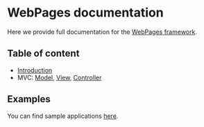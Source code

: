 WebPages documentation
=====

Here we provide full documentation for the [WebPages framework](https://github.com/webpages/webpages).


Table of content
-----

 * [Introduction](chapters/Intro.md)
 * MVC: [Model](chapters/Model.md), [View](chapters/View.md), [Controller](chapters/Controller.md)


Examples
-----

You can find sample applications [here](https://github.com/webpages/examples).
